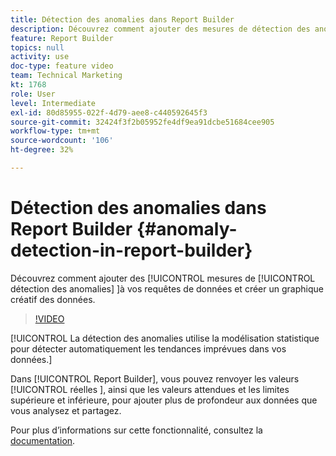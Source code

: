```yaml
---
title: Détection des anomalies dans Report Builder
description: Découvrez comment ajouter des mesures de détection des anomalies à vos requêtes de données et créer un graphique créatif des données.
feature: Report Builder
topics: null
activity: use
doc-type: feature video
team: Technical Marketing
kt: 1768
role: User
level: Intermediate
exl-id: 80d85955-022f-4d79-aee8-c440592645f3
source-git-commit: 32424f3f2b05952fe4df9ea91dcbe51684cee905
workflow-type: tm+mt
source-wordcount: '106'
ht-degree: 32%

---
```


# Détection des anomalies dans Report Builder {#anomaly-detection-in-report-builder}

Découvrez comment ajouter des [!UICONTROL mesures de [!UICONTROL  détection des anomalies] ]à vos requêtes de données et créer un graphique créatif des données.

>[!VIDEO](https://video.tv.adobe.com/v/23543/?quality=12)

[!UICONTROL La détection des anomalies utilise la modélisation statistique pour détecter automatiquement les tendances imprévues dans vos données.]

Dans [!UICONTROL Report Builder], vous pouvez renvoyer les valeurs [!UICONTROL réelles ], ainsi que les valeurs attendues et les limites supérieure et inférieure, pour ajouter plus de profondeur aux données que vous analysez et partagez.

Pour plus dʼinformations sur cette fonctionnalité, consultez la [documentation](https://marketing.adobe.com/resources/help/en_US/arb/anomaly_detection.html).

